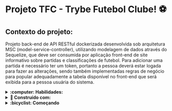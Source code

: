 # Projeto TFC - Trybe Futebol Clube! ⚽

## Contexto do projeto:

Projeto back-end de API RESTful dockerizada desenvolvida sob arquitetura MSC (model-service-controller), utilizando modelagem de dados através do Sequelize, que deve ser consumida por aplicação front-end de site informativo sobre partidas e classificações de futebol. Para adicionar uma partida é necessário ter um token, portanto a pessoa deverá estar logada para fazer as alterações, sendo também implementadas regras de negócio para popular adequadamente a tabela disponível no front-end que será exibida para a pessoa usuária do sistema.

<details>
  <summary>
    <strong>:computer: Habilidades:</strong>
  </summary> </br>

- Utilização e manipulação de dados com MySQL e Sequelize.
- Criação de API RESTfull com arquitetura MSC, utilizando Node.js, TypeScript e o framework Express.
- Criação de testes utilizando os frameworks Mocha, Chai e Sinon.

</details>

<details>
  <summary>
    <strong>🔧 Construído com:</strong>
  </summary><br>

  * Node.js;
  * Express.js;
  * MySQL;
  * Sequelize;
  * TypeScript;
  * Sinon;
  * Chai;
  * Mocha;
  * JWT Web Token;
  * bcryptjs.

</details>

<details>
  <summary>
    <strong>:bicyclist: Começando</strong>
  </summary><br>

  ### :hammer_and_wrench: Instalação
  1- Clone o projeto em sua maquina rodando o seguinte comando no terminal:

  ``` git clone git@github.com:AlanaCorreia/TFC---Trybe-Futebol-Clube.git ```

  2- Depois de clonado, entre no diretório:

  ``` cd TFC---Trybe-Futebol-Clube ```
  
  3- Execute o docker-compose.yml através do script:
  
    ``` npm compose:up ``` 

  4- Instale as dependências
    Para isso, use o seguinte comando: ``` npm install ```

  5- Para inicializar a aplicação:

    Para acessar a aplicação e testa-la manualmente, acesse a pagina http://localhost:3000 .

</details>
